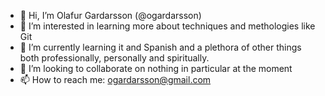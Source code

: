 - 👋 Hi, I’m Olafur Gardarsson (@ogardarsson)
- 👀 I’m interested in learning more about techniques and methologies like Git
- 🌱 I’m currently learning it and Spanish and a plethora of other things both professionally, personally and spiritually.
- 💞️ I’m looking to collaborate on nothing in particular at the moment
- 📫 How to reach me: ogardarsson@gmail.com

<!---
ogardarsson/ogardarsson is a ✨ special ✨ repository because its `README.md` (this file) appears on your GitHub profile.
You can click the Preview link to take a look at your changes.
--->
